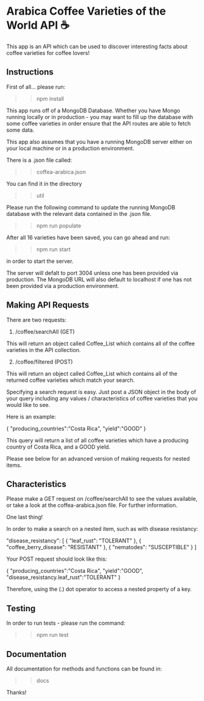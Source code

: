 # Arabica Coffee Varieties of the World API ☕️

This app is an API which can be used to discover interesting facts about coffee varieties for coffee lovers!

## Instructions

First of all... please run: 

>> npm install

This app runs off of a MongoDB Database. Whether you have Mongo running locally or in production - you may want to fill up the database with some coffee varieties in order ensure that the API routes are able to fetch some data.

This app also assumes that you have a running MongoDB server either on your local machine or in a production environment.

There is a .json file called:

>> coffea-arabica.json

You can find it in the directory

>> util

Please run the following command to update the running MongoDB database with the relevant data contained in the .json file.

>> npm run populate

After all 16 varieties have been saved, you can go ahead and run:

>> npm run start

in order to start the server.

The server will defalt to port 3004 unless one has been provided via production. The MongoDB URL will also default to localhost if one has not been provided via a production environment.

## Making API Requests

There are two requests:

1) /coffee/searchAll (GET)

This will return an object called Coffee_List which contains all of the coffee varieties in the API collection.

2) /coffee/filtered (POST)

This will return an object called Coffee_List which contains all of the returned coffee varieties which match your search.

Specifying a search request is easy. Just post a JSON object in the body of your query including any values / characteristics of coffee varieties that you would like to see. 

Here is an example:

{
	"producing_countries":"Costa Rica",
	"yield":"GOOD"
}

This query will return a list of all coffee varieties which have a producing country of Costa Rica, and a GOOD yield.

Please see below for an advanced version of making requests for nested items.


## Characteristics

Please make a GET request on /coffee/searchAll to see the values available, or take a look at the coffea-arabica.json file. For further information.

One last thing!

In order to make a search on a nested item, such as with disease resistancy:

"disease_resistancy": [
      {
        "leaf_rust": "TOLERANT"
      },
      {
        "coffee_berry_disease": "RESISTANT"
      },
      {
        "nematodes": "SUSCEPTIBLE"
      }
    ]

Your POST request should look like this:

{
	"producing_countries":"Costa Rica",
	"yield":"GOOD",
    "disease_resistancy.leaf_rust":"TOLERANT"
}

Therefore, using the (.) dot operator to access a nested property of a key.

## Testing

In order to run tests - please run the command:

>> npm run test

## Documentation

All documentation for methods and functions can be found in:

>> docs

Thanks!